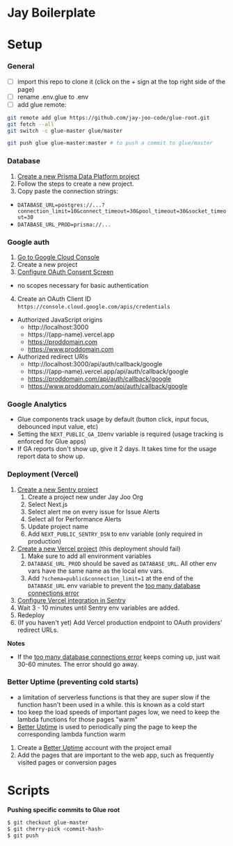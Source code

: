 # Jay Boilerplate

# Setup

### General

- [ ] import this repo to clone it (click on the + sign at the top right side of the page)
- [ ] rename .env.glue to .env
- [ ] add glue remote:

```bash
git remote add glue https://github.com/jay-joo-code/glue-root.git
git fetch --all
git switch -c glue-master glue/master

git push glue glue-master:master # to push a commit to glue/master
```

### Database

1. [Create a new Prisma Data Platform project](https://cloud.prisma.io/projects/create)
2. Follow the steps to create a new project.
3. Copy paste the connection strings:

- `DATABASE_URL=postgres://...?connection_limit=10&connect_timeout=30&pool_timeout=30&socket_timeout=30`
- `DATABASE_URL_PROD=prisma://...`

### Google auth

1. [Go to Google Cloud Console](https://console.cloud.google.com)
2. Create a new project
3. [Configure OAuth Consent Screen](https://console.cloud.google.com/apis/credentials/consent)

- no scopes necessary for basic authentication

4. Create an OAuth Client ID `https://console.cloud.google.com/apis/credentials`

- Authorized JavaScript origins
  - http://localhost:3000
  - https://(app-name).vercel.app
  - https://proddomain.com
  - https://www.proddomain.com
- Authorized redirect URIs
  - http://localhost:3000/api/auth/callback/google
  - https://(app-name).vercel.app/api/auth/callback/google
  - https://proddomain.com/api/auth/callback/google
  - https://www.proddomain.com/api/auth/callback/google

### Google Analytics

- Glue components track usage by default (button click, input focus, debounced input value, etc)
- Setting the `NEXT_PUBLIC_GA_ID`env variable is required (usage tracking is enforced for Glue apps)
- If GA reports don't show up, give it 2 days. It takes time for the usage report data to show up.

### Deployment (Vercel)

1. [Create a new Sentry project](https://sentry.io/organizations/jay-joo-org/projects/new/)
   1. Create a project new under Jay Joo Org
   2. Select Next.js
   3. Select alert me on every issue for Issue Alerts
   4. Select all for Performance Alerts
   5. Update project name
   6. Add `NEXT_PUBLIC_SENTRY_DSN` to env variable (only required in production)
2. [Create a new Vercel project](https://vercel.com/new) (this deployment should fail)
   1. Make sure to add all environment variables
   2. `DATABASE_URL_PROD` should be saved as `DATABASE_URL`. All other env vars have the same name as the local env vars.
   3. Add `?schema=public&connection_limit=1` at the end of the `DATABASE_URL` env variable to prevent the [too many database connections error](https://stackoverflow.com/questions/71259682/prisma-is-opening-too-many-connections-with-postgrsql-when-running-jest-end-to-e)
3. [Configure Vercel integration in Sentry](https://sentry.io/settings/jay-joo-org/integrations/vercel/138276/)
4. Wait 3 - 10 minutes until Sentry env variables are added.
5. Redeploy
6. (If you haven't yet) Add Vercel production endpoint to OAuth providers' redirect URLs.

**Notes**

- If the [too many database connections error](https://stackoverflow.com/questions/71259682/prisma-is-opening-too-many-connections-with-postgrsql-when-running-jest-end-to-e) keeps coming up, just wait 30-60 minutes. The error should go away.

### Better Uptime (preventing cold starts)

- a limitation of serverless functions is that they are super slow if the function hasn't been used in a while. this is known as a cold start
- too keep the load speeds of important pages low, we need to keep the lambda functions for those pages "warm"
- [Better Uptime](https://betterstack.com/better-uptime) is used to periodically ping the page to keep the corresponding lambda function warm

1. Create a [Better Uptime](https://betterstack.com/better-uptime) account with the project email
2. Add the pages that are important to the web app, such as frequently visited pages or conversion pages

# Scripts

**Pushing specific commits to Glue root**

```bash
$ git checkout glue-master
$ git cherry-pick <commit-hash>
$ git push
```
